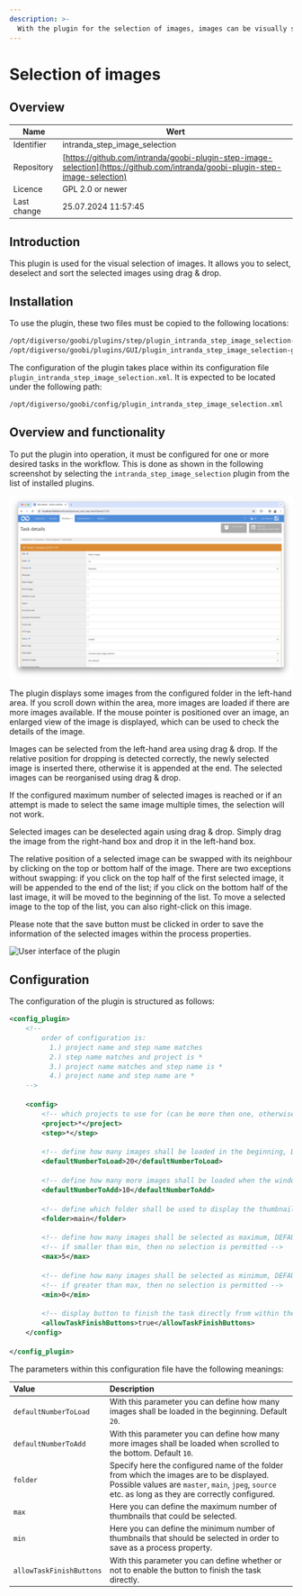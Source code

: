 ```yaml
---
description: >-
  With the plugin for the selection of images, images can be visually selected.
---
```


# Selection of images

## Overview

Name                     | Wert
-------------------------|-----------
Identifier               | intranda_step_image_selection
Repository               | [https://github.com/intranda/goobi-plugin-step-image-selection](https://github.com/intranda/goobi-plugin-step-image-selection)
Licence              | GPL 2.0 or newer 
Last change    | 25.07.2024 11:57:45


## Introduction
This plugin is used for the visual selection of images. It allows you to select, deselect and sort the selected images using drag & drop.


## Installation
To use the plugin, these two files must be copied to the following locations: ​

```bash
/opt/digiverso/goobi/plugins/step/plugin_intranda_step_image_selection-base.jar
/opt/digiverso/goobi/plugins/GUI/plugin_intranda_step_image_selection-gui.jar
```

​The configuration of the plugin takes place within its configuration file `plugin_intranda_step_image_selection.xml`. It is expected to be located under the following path: ​

```bash
/opt/digiverso/goobi/config/plugin_intranda_step_image_selection.xml
```

## Overview and functionality
​To put the plugin into operation, it must be configured for one or more desired tasks in the workflow. This is done as shown in the following screenshot by selecting the `intranda_step_image_selection` plugin from the list of installed plugins. ​​

![Assigning the plugin to a specific task](images/goobi-plugin-step-image-selection_screen1_en.png)

The plugin displays some images from the configured folder in the left-hand area. If you scroll down within the area, more images are loaded if there are more images available. If the mouse pointer is positioned over an image, an enlarged view of the image is displayed, which can be used to check the details of the image.

Images can be selected from the left-hand area using drag & drop. If the relative position for dropping is detected correctly, the newly selected image is inserted there, otherwise it is appended at the end. The selected images can be reorganised using drag & drop.

If the configured maximum number of selected images is reached or if an attempt is made to select the same image multiple times, the selection will not work.

Selected images can be deselected again using drag & drop. Simply drag the image from the right-hand box and drop it in the left-hand box. 

The relative position of a selected image can be swapped with its neighbour by clicking on the top or bottom half of the image. There are two exceptions without swapping: if you click on the top half of the first selected image, it will be appended to the end of the list; if you click on the bottom half of the last image, it will be moved to the beginning of the list. To move a selected image to the top of the list, you can also right-click on this image.

Please note that the save button must be clicked in order to save the information of the selected images within the process properties. 

![User interface of the plugin](images/goobi-plugin-step-image-selection_screen2_en.png)


## Configuration 
The configuration of the plugin is structured as follows: ​

```xml
<config_plugin>
    <!--
        order of configuration is:
          1.) project name and step name matches
          2.) step name matches and project is *
          3.) project name matches and step name is *
          4.) project name and step name are *
    -->
    
    <config>
        <!-- which projects to use for (can be more then one, otherwise use *) -->
        <project>*</project>
        <step>*</step>
        
        <!-- define how many images shall be loaded in the beginning, DEFAULT 20 -->
        <defaultNumberToLoad>20</defaultNumberToLoad>
        
        <!-- define how many more images shall be loaded when the window is scrolled to the bottom, DEFAULT 10 -->
        <defaultNumberToAdd>10</defaultNumberToAdd>
        
        <!-- define which folder shall be used to display the thumbnails, possible values are master | main | jpeg | source | ... -->
        <folder>main</folder>
        
        <!-- define how many images shall be selected as maximum, DEFAULT 5 -->
        <!-- if smaller than min, then no selection is permitted -->
        <max>5</max>
        
        <!-- define how many images shall be selected as minimum, DEFAULT 1 -->
        <!-- if greater than max, then no selection is permitted -->
        <min>0</min>
        
        <!-- display button to finish the task directly from within the entered plugin -->
        <allowTaskFinishButtons>true</allowTaskFinishButtons>
    </config>

</config_plugin>
```

The parameters within this configuration file have the following meanings: ​

| Value | Description |
| :--- | :--- |
| `defaultNumberToLoad` | With this parameter you can define how many images shall be loaded in the beginning. Default `20`. |
| `defaultNumberToAdd` | With this parameter you can define how many more images shall be loaded when scrolled to the bottom. Default `10`. |
| `folder` | Specify here the configured name of the folder from which the images are to be displayed. Possible values are `master`, `main`, `jpeg`, `source` etc. as long as they are correctly configured. |
| `max` | Here you can define the maximum number of thumbnails that could be selected. |
| `min` | Here you can define the minimum number of thumbnails that should be selected in order to save as a process property. |
| `allowTaskFinishButtons` | With this parameter you can define whether or not to enable the button to finish the task directly. |